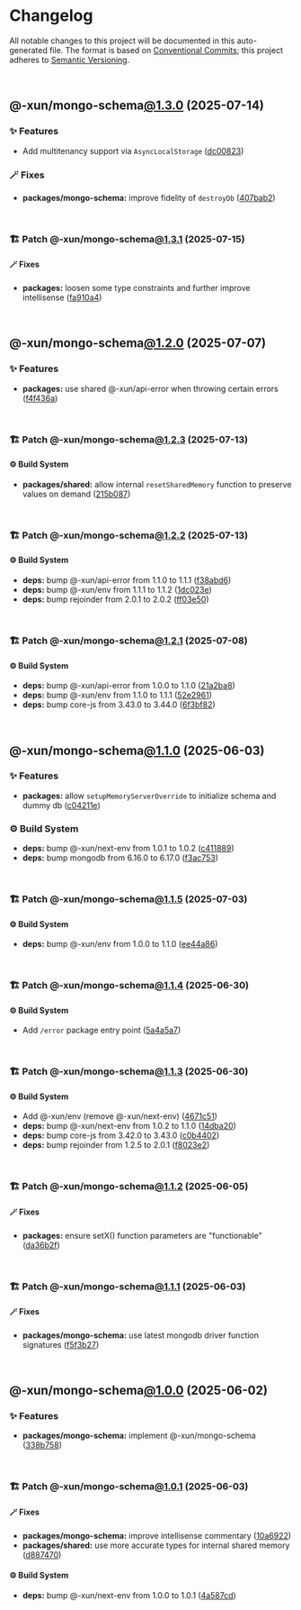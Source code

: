 # Changelog

All notable changes to this project will be documented in this auto-generated
file. The format is based on [Conventional Commits][1];
this project adheres to [Semantic Versioning][2].

<br />

## @-xun/mongo-schema[@1.3.0][3] (2025-07-14)

### ✨ Features

- Add multitenancy support via `AsyncLocalStorage` ([dc00823][4])

### 🪄 Fixes

- **packages/mongo-schema:** improve fidelity of `destroyDb` ([407bab2][5])

<br />

### 🏗️ Patch @-xun/mongo-schema[@1.3.1][6] (2025-07-15)

#### 🪄 Fixes

- **packages:** loosen some type constraints and further improve intellisense ([fa910a4][7])

<br />

## @-xun/mongo-schema[@1.2.0][8] (2025-07-07)

### ✨ Features

- **packages:** use shared @-xun/api-error when throwing certain errors ([f4f436a][9])

<br />

### 🏗️ Patch @-xun/mongo-schema[@1.2.3][10] (2025-07-13)

#### ⚙️ Build System

- **packages/shared:** allow internal `resetSharedMemory` function to preserve values on demand ([215b087][11])

<br />

### 🏗️ Patch @-xun/mongo-schema[@1.2.2][12] (2025-07-13)

#### ⚙️ Build System

- **deps:** bump @-xun/api-error from 1.1.0 to 1.1.1 ([f38abd6][13])
- **deps:** bump @-xun/env from 1.1.1 to 1.1.2 ([1dc023e][14])
- **deps:** bump rejoinder from 2.0.1 to 2.0.2 ([ff03e50][15])

<br />

### 🏗️ Patch @-xun/mongo-schema[@1.2.1][16] (2025-07-08)

#### ⚙️ Build System

- **deps:** bump @-xun/api-error from 1.0.0 to 1.1.0 ([21a2ba8][17])
- **deps:** bump @-xun/env from 1.1.0 to 1.1.1 ([52e2961][18])
- **deps:** bump core-js from 3.43.0 to 3.44.0 ([6f3bf82][19])

<br />

## @-xun/mongo-schema[@1.1.0][20] (2025-06-03)

### ✨ Features

- **packages:** allow `setupMemoryServerOverride` to initialize schema and dummy db ([c04211e][21])

### ⚙️ Build System

- **deps:** bump @-xun/next-env from 1.0.1 to 1.0.2 ([c411889][22])
- **deps:** bump mongodb from 6.16.0 to 6.17.0 ([f3ac753][23])

<br />

### 🏗️ Patch @-xun/mongo-schema[@1.1.5][24] (2025-07-03)

#### ⚙️ Build System

- **deps:** bump @-xun/env from 1.0.0 to 1.1.0 ([ee44a86][25])

<br />

### 🏗️ Patch @-xun/mongo-schema[@1.1.4][26] (2025-06-30)

#### ⚙️ Build System

- Add `/error` package entry point ([5a4a5a7][27])

<br />

### 🏗️ Patch @-xun/mongo-schema[@1.1.3][28] (2025-06-30)

#### ⚙️ Build System

- Add @-xun/env (remove @-xun/next-env) ([4671c51][29])
- **deps:** bump @-xun/next-env from 1.0.2 to 1.1.0 ([14dba20][30])
- **deps:** bump core-js from 3.42.0 to 3.43.0 ([c0b4402][31])
- **deps:** bump rejoinder from 1.2.5 to 2.0.1 ([f8023e2][32])

<br />

### 🏗️ Patch @-xun/mongo-schema[@1.1.2][33] (2025-06-05)

#### 🪄 Fixes

- **packages:** ensure setX() function parameters are "functionable" ([da36b2f][34])

<br />

### 🏗️ Patch @-xun/mongo-schema[@1.1.1][35] (2025-06-03)

#### 🪄 Fixes

- **packages/mongo-schema:** use latest mongodb driver function signatures ([f5f3b27][36])

<br />

## @-xun/mongo-schema[@1.0.0][37] (2025-06-02)

### ✨ Features

- **packages/mongo-schema:** implement @-xun/mongo-schema ([338b758][38])

<br />

### 🏗️ Patch @-xun/mongo-schema[@1.0.1][39] (2025-06-03)

#### 🪄 Fixes

- **packages/mongo-schema:** improve intellisense commentary ([10a6922][40])
- **packages/shared:** use more accurate types for internal shared memory ([d887470][41])

#### ⚙️ Build System

- **deps:** bump @-xun/next-env from 1.0.0 to 1.0.1 ([4a587cd][42])

[1]: https://conventionalcommits.org
[2]: https://semver.org
[3]: https://github.com/Xunnamius/mongo-utils/compare/@-xun/mongo-schema@1.2.3...@-xun/mongo-schema@1.3.0
[4]: https://github.com/Xunnamius/mongo-utils/commit/dc008237cea91d9e0ab0ac3c2601605520a63c0f
[5]: https://github.com/Xunnamius/mongo-utils/commit/407bab2e1053c2ef3f317e562dd8332125ab7063
[6]: https://github.com/Xunnamius/mongo-utils/compare/@-xun/mongo-schema@1.3.0...@-xun/mongo-schema@1.3.1
[7]: https://github.com/Xunnamius/mongo-utils/commit/fa910a4577c53855bfc3e60bccb44aba6189ec96
[8]: https://github.com/Xunnamius/mongo-utils/compare/@-xun/mongo-schema@1.1.5...@-xun/mongo-schema@1.2.0
[9]: https://github.com/Xunnamius/mongo-utils/commit/f4f436a17e3a4dfdb6460c5eeb717c55d6f392c1
[10]: https://github.com/Xunnamius/mongo-utils/compare/@-xun/mongo-schema@1.2.2...@-xun/mongo-schema@1.2.3
[11]: https://github.com/Xunnamius/mongo-utils/commit/215b087cc1b8fd6914cf3fbe657f77626466f333
[12]: https://github.com/Xunnamius/mongo-utils/compare/@-xun/mongo-schema@1.2.1...@-xun/mongo-schema@1.2.2
[13]: https://github.com/Xunnamius/mongo-utils/commit/f38abd688c978cc96e7e4e64111389f0d0c15248
[14]: https://github.com/Xunnamius/mongo-utils/commit/1dc023eb3ef75827d5fa3aec53a384baa6323b00
[15]: https://github.com/Xunnamius/mongo-utils/commit/ff03e505d580b04f37a9f6272281bc3c9d0ce108
[16]: https://github.com/Xunnamius/mongo-utils/compare/@-xun/mongo-schema@1.2.0...@-xun/mongo-schema@1.2.1
[17]: https://github.com/Xunnamius/mongo-utils/commit/21a2ba8f84508b349c460225ddeb0d037f6364a8
[18]: https://github.com/Xunnamius/mongo-utils/commit/52e29615a603aa84367c429a6e24e6e24f8f2c33
[19]: https://github.com/Xunnamius/mongo-utils/commit/6f3bf822825a871f1e2c6bb2fc3b678feda56c4d
[20]: https://github.com/Xunnamius/mongo-utils/compare/@-xun/mongo-schema@1.0.1...@-xun/mongo-schema@1.1.0
[21]: https://github.com/Xunnamius/mongo-utils/commit/c04211e3ff9f2d1a4c7292b600a0f079f7e77b3b
[22]: https://github.com/Xunnamius/mongo-utils/commit/c411889e6bc1bc42c347d505d86434013eb60eac
[23]: https://github.com/Xunnamius/mongo-utils/commit/f3ac7538c9d98c963f8b94b760fb0249c5ceefee
[24]: https://github.com/Xunnamius/mongo-utils/compare/@-xun/mongo-schema@1.1.4...@-xun/mongo-schema@1.1.5
[25]: https://github.com/Xunnamius/mongo-utils/commit/ee44a86dd2f7bd179506a4679da6c233cfd0ce8e
[26]: https://github.com/Xunnamius/mongo-utils/compare/@-xun/mongo-schema@1.1.3...@-xun/mongo-schema@1.1.4
[27]: https://github.com/Xunnamius/mongo-utils/commit/5a4a5a72ee127a824372b4175e7a7f6ab5a03af4
[28]: https://github.com/Xunnamius/mongo-utils/compare/@-xun/mongo-schema@1.1.2...@-xun/mongo-schema@1.1.3
[29]: https://github.com/Xunnamius/mongo-utils/commit/4671c51e0b154b368b76cc65445cc8fa8f242dc2
[30]: https://github.com/Xunnamius/mongo-utils/commit/14dba2047cb280667e5902ca6c6377d1cc5dfaa4
[31]: https://github.com/Xunnamius/mongo-utils/commit/c0b440267624a18e821749d4fbafcfb436f02792
[32]: https://github.com/Xunnamius/mongo-utils/commit/f8023e27de9fd60ad3bd8b856b821cfac351e1d7
[33]: https://github.com/Xunnamius/mongo-utils/compare/@-xun/mongo-schema@1.1.1...@-xun/mongo-schema@1.1.2
[34]: https://github.com/Xunnamius/mongo-utils/commit/da36b2f7ed743ec7d8e66e842457ff4af33ae36e
[35]: https://github.com/Xunnamius/mongo-utils/compare/@-xun/mongo-schema@1.1.0...@-xun/mongo-schema@1.1.1
[36]: https://github.com/Xunnamius/mongo-utils/commit/f5f3b27be3f13bbf8e30e4951460221006daa66a
[37]: https://github.com/Xunnamius/mongo-utils/compare/338b7589e5e51031f1d3bb7a988f4892cb8fc0ef...@-xun/mongo-schema@1.0.0
[38]: https://github.com/Xunnamius/mongo-utils/commit/338b7589e5e51031f1d3bb7a988f4892cb8fc0ef
[39]: https://github.com/Xunnamius/mongo-utils/compare/@-xun/mongo-schema@1.0.0...@-xun/mongo-schema@1.0.1
[40]: https://github.com/Xunnamius/mongo-utils/commit/10a69221eb15a2b2f017f7fcdeb3a1b2072fa1f6
[41]: https://github.com/Xunnamius/mongo-utils/commit/d887470e11c12850d2375d4c5c93bcc22682bb96
[42]: https://github.com/Xunnamius/mongo-utils/commit/4a587cdf0b096474447ef4fa322e494156132126
